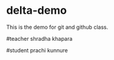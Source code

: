 # delta-demo
This is the demo for git and github class.

#teacher
shradha khapara

#student
prachi kunnure